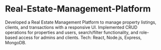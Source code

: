 # Real-Estate-Management-Platform
Developed a Real Estate Management Platform to manage property listings, clients, and transactions with a responsive UI. Implemented CRUD operations for properties and users, search/filter functionality, and role-based access for admins and clients. Tech: React, Node.js, Express, MongoDB.
